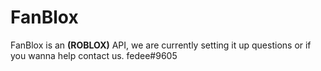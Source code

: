 # FanBlox
FanBlox is an __(ROBLOX)__ API, we are currently setting it up questions or if you wanna help contact us. fedee#9605
